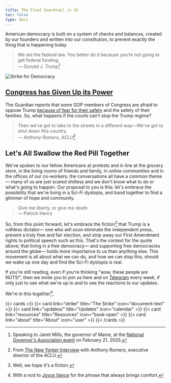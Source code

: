 ```yaml
---
title: The Final Guardrail is US
toc: false
type: docs
---
```


American democracy is built on a system of checks and balances, created by our founders and written into our constitution, to prevent exactly the thing that is happening today.

> We are the federal law. You better do it because you’re not going to get federal funding.<br>
> <cite>— Donald J. Trump[^1]</cite>

![Strike for Democracy](/images/SFD.jpg)

[^1]: Speaking to Janet Mills, the governor of Maine, at the [National Governor's Association event](https://thehill.com/homenews/state-watch/5157818-trump-janet-mills-maine-transgender-athletes/) on February 21, 2025.

## [Congress has Given Up its Power](https://news.bloomberglaw.com/bloomberg-government-news/gop-lawmakers-cede-to-trump-musk-power-grab-without-a-challenge)

The Guardian reports that some GOP members of Congress are afraid to oppose Trump [because of fear for their safety](https://www.theguardian.com/us-news/2025/feb/27/republicans-trump-threats) and the safety of their families. So, what happens if the courts can't stop the Trump regime?

> Then we’ve got to take to the streets in a different way—We've got to shut down this country.<br>
> <cite>— Anthony Romero, ACLU[^2]</cite>

[^2]: From [The New Yorker Interview](https://www.newyorker.com/podcast/the-new-yorker-radio-hour/the-aclu-vs-trump-20) with Anthony Romero, executive director of the ACLU.

## Let's All Swallow the Red Pill Together

We've spoken to our fellow Americans at protests and in line at the grocery store, in the living rooms of friends and family, in online communities and in the offices of our co-workers; the conversations all have a common theme— many of us are just scared shitless and we don't know what to do or what's going to happen. Our proposal to you is this: let's embrace the possibility that we're living in a Sci-Fi dystopia, and band together to find a glimmer of hope and community.

> Give me liberty, or give me death.<br>
> — Patrick Henry

So, from this point forward, let's embrace the fiction[^3] that Trump is a ruthless dictator— one who will soon eliminate the independent press, prevent a truly free and fair election, and strip away our First Amendment rights to political speech such as this. That's the context for the quote above; that living in a free democracy— and supporting free democracies around the globe— holds more importance to us than anything else. This movement is all about what we can do, and how we can stop this, should we wake up one day and find the Sci-Fi dystopia is real.

[^3]: Well, we *hope* it's a fiction.

If you're still reading, even if you're thinking "wow, these people are NUTS!", then we invite you to join us here and on [Telegram](https://t.me/SfD_2025) every week, if only just to see what we're up to and to see the reactions to our updates.

We're in this together[^4].

[^4]: With a nod to [Joyce Vance](https://joycevance.substack.com/) for the phrase that always brings comfort.

{{< cards >}}
  {{< card link="strike" title="The Strike" icon="document-text" >}}
  {{< card link="updates/" title="Updates" icon="calendar" >}}
  {{< card link="resources" title="Resources" icon="book-open" >}}
  {{< card link="about" title="About" icon="user" >}}
{{< /cards >}}
